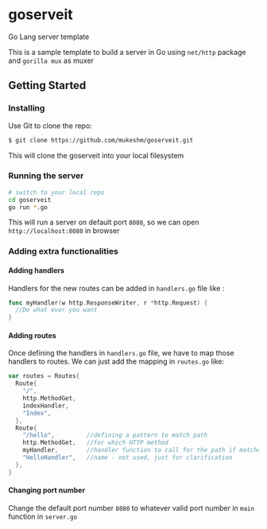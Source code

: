# goserveit
Go Lang server template

This is a sample template to build a server in Go using `net/http` package and
`gorilla mux` as muxer

## Getting Started

### Installing

Use Git to clone the repo:
```sh
$ git clone https://github.com/mukeshm/goserveit.git
```

This will clone the goserveit into your local filesystem

### Running the server

```sh
# switch to your local repo
cd goserveit
go run *.go
```
This will run a server on default port `8080`, so we can open `http://localhost:8080` in browser

### Adding extra functionalities

#### Adding handlers
Handlers for the new routes can be added in `handlers.go` file like :
```go
func myHandler(w http.ResponseWriter, r *http.Request) {
  //Do what ever you want
}
```
#### Adding routes
Once defining the handlers in `handlers.go` file, we have to map those handlers to routes. We can just add the mapping in `routes.go` like:
```go
var routes = Routes{
  Route{
    "/",
    http.MethodGet,
    indexHandler,
    "Index",
  },
  Route{
    "/hello",         //defining a pattern to match path
    http.MethodGet,   //for which HTTP method
    myHandler,        //handler function to call for the path if matched
    "HelloHandler",   //name - not used, just for clarification
  },
}
```

#### Changing port number
Change the default port number `8080` to whatever valid port number in `main` function in `server.go` 
